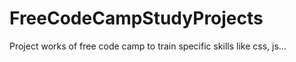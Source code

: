# FreeCodeCampStudyProjects
Project works of free code camp to train specific skills like css, js...
